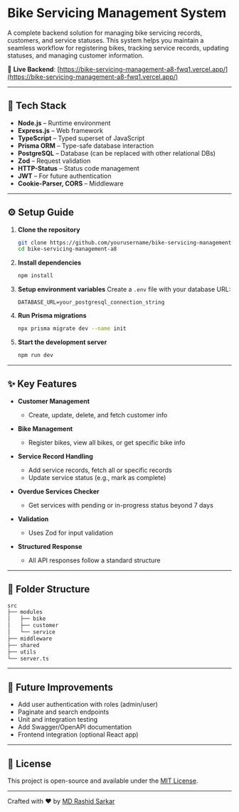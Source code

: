 # Bike Servicing Management System

A complete backend solution for managing bike servicing records, customers, and service statuses. This system helps you maintain a seamless workflow for registering bikes, tracking service records, updating statuses, and managing customer information.

🔗 **Live Backend**: [https://bike-servicing-management-a8-fwq1.vercel.app/](https://bike-servicing-management-a8-fwq1.vercel.app/)

---

## 🚀 Tech Stack

- **Node.js** – Runtime environment
- **Express.js** – Web framework
- **TypeScript** – Typed superset of JavaScript
- **Prisma ORM** – Type-safe database interaction
- **PostgreSQL** – Database (can be replaced with other relational DBs)
- **Zod** – Request validation
- **HTTP-Status** – Status code management
- **JWT** – For future authentication
- **Cookie-Parser, CORS** – Middleware

---

## ⚙️ Setup Guide

1. **Clone the repository**

   ```bash
   git clone https://github.com/yourusername/bike-servicing-management-a8.git
   cd bike-servicing-management-a8
   ```

2. **Install dependencies**

   ```bash
   npm install
   ```

3. **Setup environment variables**
   Create a `.env` file with your database URL:

   ```env
   DATABASE_URL=your_postgresql_connection_string
   ```

4. **Run Prisma migrations**

   ```bash
   npx prisma migrate dev --name init
   ```

5. **Start the development server**
   ```bash
   npm run dev
   ```

---

## ✨ Key Features

- **Customer Management**

  - Create, update, delete, and fetch customer info

- **Bike Management**

  - Register bikes, view all bikes, or get specific bike info

- **Service Record Handling**

  - Add service records, fetch all or specific records
  - Update service status (e.g., mark as complete)

- **Overdue Services Checker**

  - Get services with pending or in-progress status beyond 7 days

- **Validation**

  - Uses Zod for input validation

- **Structured Response**
  - All API responses follow a standard structure

---

## 📁 Folder Structure

```bash
src
├── modules
│   ├── bike
│   ├── customer
│   └── service
├── middleware
├── shared
├── utils
└── server.ts
```

---

## 🔮 Future Improvements

- Add user authentication with roles (admin/user)
- Paginate and search endpoints
- Unit and integration testing
- Add Swagger/OpenAPI documentation
- Frontend integration (optional React app)

---

## 📜 License

This project is open-source and available under the [MIT License](LICENSE).

---

Crafted with ❤️ by [MD Rashid Sarkar](https://github.com/rashidsarkar)
